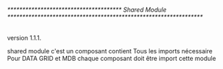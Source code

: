###### ************************************** Shared Module  *****************************************************************

 version 1.1.1.

 shared module c'est un composant contient Tous les imports nécessaire Pour DATA GRID et MDB chaque composant doit être import cette module
